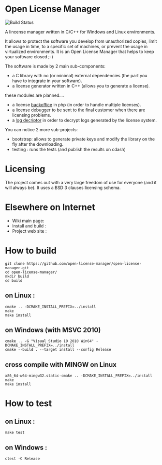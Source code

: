 # Open License Manager
![Build Status](https://travis-ci.org/open-license-manager/open-license-manager.png "Build Status")

A lincense manager written in C/C++ for Windows and Linux environments.

It allows to protect the software you develop from unauthorized copies,
limit the usage in time, to a specific set of machines, or prevent the usage in 
virtualized environments. It is an Open License Manager that helps to keep your 
software closed ;-)

The software is made by 2 main sub-components:
 * a C library with no (or minimal) external dependencies (the part you have to integrate in your software).
 * a license generator written in C++ (allows you to generate a license).
 
these modules are planned....
 * a license [backoffice](../../issues/7) in php (in order to handle multiple licenses).
 * a license debugger to be sent to the final customer when there are licensing problems. 
 * a [log decriptor](../../issues/8) in order to decrypt logs generated by the license system.

You can notice 2 more sub-projects:
 * bootstrap: allows to generate private keys and modify the library on the fly after the downloading.
 * testing  : runs the tests (and publish the results on cdash)
 
Licensing
=====================
The project comes out with a very large freedom of use for everyone (and it will always be). 
It uses a BSD 3 clauses licensing schema. 

Elsewhere on Internet
=====================
 * Wiki main page:
 * Install and build :
 * Project web site :


How to build
============

```
git clone https://github.com/open-license-manager/open-license-manager.git
cd open-license-manager/
mkdir build
cd build
```

## on Linux :

```
cmake .. -DCMAKE_INSTALL_PREFIX=../install
make
make install
```

## on Windows (with MSVC 2010)

```
cmake .. -G "Visual Studio 10 2010 Win64" -DCMAKE_INSTALL_PREFIX=../install
cmake --build . --target install --config Release
```

## cross compile with MINGW on Linux

```
x86_64-w64-mingw32.static-cmake .. -DCMAKE_INSTALL_PREFIX=../install
make
make install
```

How to test
===========

## on Linux :
```
make test
```

## on Windows :
```
ctest -C Release
```
